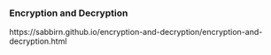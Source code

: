 <h3>Encryption and Decryption</h3>
https://sabbirn.github.io/encryption-and-decryption/encryption-and-decryption.html
